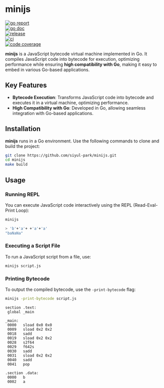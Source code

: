 # minijs

[![go report][go_report_img]][go_report_url]  
[![go doc][go_doc_img]][go_doc_url]  
[![release][repo_releases_img]][repo_releases_url]  
[![ci][repo_ci_img]][repo_ci_url]  
[![code coverage][go_code_coverage_img]][go_code_coverage_url]

**minijs** is a JavaScript bytecode virtual machine implemented in Go. It compiles JavaScript code into bytecode for execution, optimizing performance while ensuring **high compatibility with Go**, making it easy to embed in various Go-based applications.

## Key Features

- **Bytecode Execution**: Transforms JavaScript code into bytecode and executes it in a virtual machine, optimizing performance.
- **High Compatibility with Go**: Developed in Go, allowing seamless integration with Go-based applications.

## Installation

**minijs** runs in a Go environment. Use the following commands to clone and build the project:

```bash
git clone https://github.com/siyul-park/minijs.git
cd minijs
make build
```

## Usage

### Running REPL

You can execute JavaScript code interactively using the REPL (Read-Eval-Print Loop):

```bash
minijs
```

```bash
> 'b'+'a'+ +'a'+'a'
"baNaNa"
```

### Executing a Script File

To run a JavaScript script from a file, use:

```bash
minijs script.js
```

### Printing Bytecode

To output the compiled bytecode, use the `-print-bytecode` flag:

```bash
minijs -print-bytecode script.js
```

```text
section .text:
 global _main

_main:
 0000   sload 0x0 0x0
 0009   sload 0x2 0x2
 0018   sadd
 0019   sload 0x2 0x2
 0028   s2f64
 0029   f642s
 0030   sadd
 0031   sload 0x2 0x2
 0040   sadd
 0041   pop

.section .data:
 0000   b
 0002   a
```

<!-- Go -->

[go_download_url]: https://golang.org/dl/
[go_version_img]: https://img.shields.io/badge/Go-1.21+-00ADD8?style=for-the-badge&logo=go
[go_code_coverage_img]: https://codecov.io/gh/siyul-park/minijs/graph/badge.svg?token=quEl9AbBcW
[go_code_coverage_url]: https://codecov.io/gh/siyul-park/minijs
[go_report_img]: https://goreportcard.com/badge/github.com/siyul-park/minijs
[go_report_url]: https://goreportcard.com/report/github.com/siyul-park/minijs
[go_doc_img]: https://godoc.org/github.com/siyul-park/minijs?status.svg
[go_doc_url]: https://godoc.org/github.com/siyul-park/minijs

<!-- Repository -->

[repo_url]: https://github.com/siyul-park/minijs
[repo_issues_url]: https://github.com/siyul-park/minijs/issues
[repo_pull_request_url]: https://github.com/siyul-park/minijs/pulls
[repo_discussions_url]: https://github.com/siyul-park/minijs/discussions
[repo_releases_img]: https://img.shields.io/github/release/siyul-park/minijs.svg
[repo_releases_url]: https://github.com/siyul-park/minijs/releases
[repo_wiki_url]: https://github.com/siyul-park/minijs/wiki
[repo_wiki_img]: https://img.shields.io/badge/docs-wiki_page-blue?style=for-the-badge&logo=none
[repo_wiki_faq_url]: https://github.com/siyul-park/minijs/wiki/FAQ
[repo_ci_img]: https://github.com/siyul-park/minijs/actions/workflows/ci.yml/badge.svg
[repo_ci_url]: https://github.com/siyul-park/minijs/actions/workflows/ci.yml